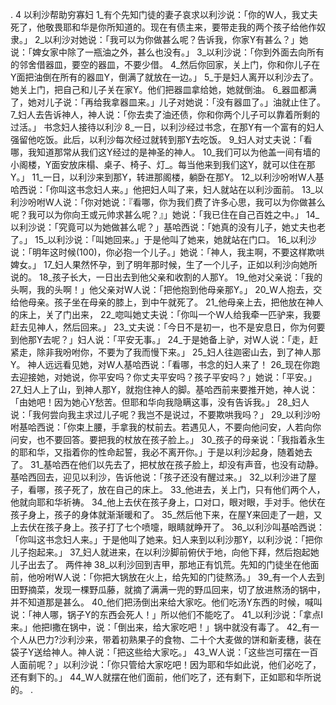 . 4 
以利沙帮助穷寡妇 
1_有个先知门徒的妻子哀求以利沙说：「你的W人，我丈夫死了，他敬畏耶和华是你所知道的。现在有债主来，要带走我的两个孩子给他作奴隶。」 2_以利沙对她说：「我可以为你做甚么呢？告诉我，你家Y有甚么？」她说：「婢女家中除了一瓶油之外，甚么也没有。」 3_以利沙说：「你到外面去向所有的邻舍借器皿，要空的器皿，不要少借。 4_然后你回家，关上门，你和你儿子在Y面把油倒在所有的器皿Y，倒满了就放在一边。」 5_于是妇人离开以利沙去了。她关上门，把自己和儿子关在家Y。他们把器皿拿给她，她就倒油。 6_器皿都满了，她对儿子说：「再给我拿器皿来。」儿子对她说：「没有器皿了。」油就止住了。 7_妇人去告诉神人，神人说：「你去卖了油还债，你和你两个儿子可以靠着所剩的过活。」 
书念妇人接待以利沙 
8_一日，以利沙经过书念，在那Y有一个富有的妇人强留他吃饭。此后，以利沙每次经过就转到那Y去吃饭。 9_妇人对丈夫说：「看哪，我知道那常从我们这Y经过的是神圣的神人。 10_我们可以为他盖一间有墙的小阁楼，Y面安放床榻、桌子、椅子、灯_。每当他来到我们这Y，就可以住在那Y。」 
11_一日，以利沙来到那Y，转进那阁楼，躺卧在那Y。 12_以利沙吩咐W人基哈西说：「你叫这书念妇人来。」他把妇人叫了来，妇人就站在以利沙面前。 13_以利沙吩咐W人说：「你对她说：『看哪，你为我们费了许多心思，我可以为你做甚么呢？我可以为你向王或元帅求甚么呢？』」她说：「我已住在自己百姓之中。」 14_以利沙说：「究竟可以为她做甚么呢？」基哈西说：「她真的没有儿子，她丈夫也老了。」 15_以利沙说：「叫她回来。」于是他叫了她来，她就站在门口。 16_以利沙说：「明年这时候(100)，你必抱一个儿子。」她说：「神人，我主啊，不要这样欺哄婢女。」 17_妇人果然怀孕，到了明年那时候，生了一个儿子，正如以利沙向她所说的。 
18_孩子长大，一日出去到他父亲和收割的人那Y。 19_他对父亲说：「我的头啊，我的头啊！」他父亲对W人说：「把他抱到他母亲那Y。」 20_W人抱去，交给他母亲。孩子坐在母亲的膝上，到中午就死了。 21_他母亲上去，把他放在神人的床上，关了门出来， 22_唿叫她丈夫说：「你叫一个W人给我牵一匹驴来，我要赶去见神人，然后回来。」 23_丈夫说：「今日不是初一，也不是安息日，你为何要到他那Y去呢？」妇人说：「平安无事。」 24_于是她备上驴，对W人说：「走，赶紧走，除非我吩咐你，不要为了我而慢下来。」 25_妇人往迦密山去，到了神人那Y。 
神人远远看见她，对W人基哈西说：「看哪，书念的妇人来了！ 26_现在你跑去迎接她，对她说，你平安吗？你丈夫平安吗？孩子平安吗？」她说：「平安。」 27_妇人上了山，到神人那Y，就抱住神人的脚。基哈西前来要推开她，神人说：「由她吧！因为她心Y愁苦。但耶和华向我隐瞒这事，没有告诉我。」 28_妇人说：「我何尝向我主求过儿子呢？我岂不是说过，不要欺哄我吗？」 29_以利沙吩咐基哈西说：「你束上腰，手拿我的杖前去。若遇见人，不要向他问安，人若向你问安，也不要回答。要把我的杖放在孩子脸上。」 30_孩子的母亲说：「我指着永生的耶和华，又指着你的性命起誓，我必不离开你。」于是以利沙起身，随着她去了。 31_基哈西在他们以先去了，把杖放在孩子脸上，却没有声音，也没有动静。基哈西回去，迎见以利沙，告诉他说：「孩子还没有醒过来。」 
32_以利沙进了屋子，看哪，孩子死了，放在自己的床上。 33_他进去，关上门，只有他们两个人，他就向耶和华祈祷。 34_他上去伏在孩子身上，口对口，眼对眼，手对手。他伏在孩子身上，孩子的身体就渐渐暖和了。 35_然后他下来，在屋Y来回走了一趟，又上去伏在孩子身上。孩子打了七个喷嚏，眼睛就睁开了。 36_以利沙叫基哈西说：「你叫这书念妇人来。」于是他叫了她来。妇人来到以利沙那Y，以利沙说：「把你儿子抱起来。」 37_妇人就进来，在以利沙脚前俯伏于地，向他下拜，然后抱起她儿子出去了。 
两件神 
38_以利沙回到吉甲，那地正有饥荒。先知的门徒坐在他面前，他吩咐W人说：「你把大锅放在火上，给先知的门徒熬汤。」 39_有一个人去到田野摘菜，发现一棵野瓜藤，就摘了满满一兜的野瓜回来，切了放进熬汤的锅中，并不知道那是甚么。 40_他们把汤倒出来给大家吃。他们吃汤Y东西的时候，喊叫说：「神人哪，锅子Y的东西会死人！」所以他们不能吃了。 41_以利沙说：「拿点I来。」他把I撒在锅中，说：「倒出来，给大家吃吧！」锅中就没有毒了。 
42_有一个人从巴力?沙利沙来，带着初熟果子的食物、二十个大麦做的饼和新麦穗，装在袋子Y送给神人。神人说：「把这些给大家吃。」 43_W人说：「这些岂可摆在一百人面前呢？」以利沙说：「你只管给大家吃吧！因为耶和华如此说，他们必吃了，还有剩下的。」 44_W人就摆在他们面前，他们吃了，还有剩下，正如耶和华所说的。 
 .